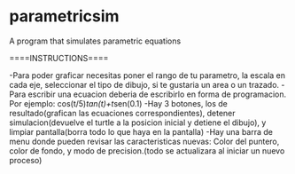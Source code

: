 # parametricsim
A program that simulates parametric equations


====INSTRUCTIONS====

  -Para poder graficar necesitas poner el rango de tu parametro, la escala en cada eje, seleccionar el tipo de dibujo, si te gustaria un area o un trazado.
  -Para escribir una ecuacion deberia de escribirlo en forma de programacion. Por ejemplo: cos(t/5)*tan(t)+t*sen(0.1)
  -Hay 3 botones, los de resultado(grafican las ecuaciones correspondientes), detener simulacion(devuelve el turtle a la posicion inicial y detiene el dibujo),
    y limpiar pantalla(borra todo lo que haya en la pantalla)
  -Hay una barra de menu donde pueden revisar las caracteristicas nuevas: Color del puntero, color de fondo, y modo de precision.(todo se actualizara al iniciar
    un nuevo proceso)
